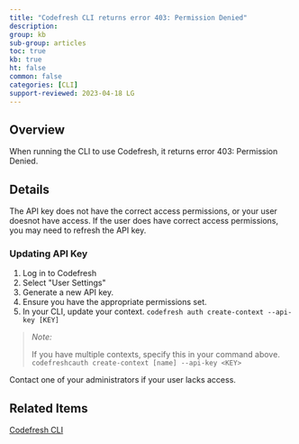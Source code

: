 ```yaml
---
title: "Codefresh CLI returns error 403: Permission Denied"
description: 
group: kb
sub-group: articles
toc: true
kb: true
ht: false
common: false
categories: [CLI]
support-reviewed: 2023-04-18 LG
---
```


## Overview

When running the CLI to use Codefresh, it returns error 403: Permission Denied.

## Details

The API key does not have the correct access permissions, or your user doesnot have access. If the user does have correct access permissions, you may need to refresh the API key.

### Updating API Key

1. Log in to Codefresh
2. Select "User Settings"
3. Generate a new API key.
4. Ensure you have the appropriate permissions set.
5. In your CLI, update your context. `codefresh auth create-context --api-key [KEY]`

>_Note:_
>
>If you have multiple contexts, specify this in your command above. `codefreshcauth create-context [name] --api-key <KEY>`

Contact one of your administrators if your user lacks access.

## Related Items

[Codefresh CLI](https://codefresh-io.github.io/cli/)
